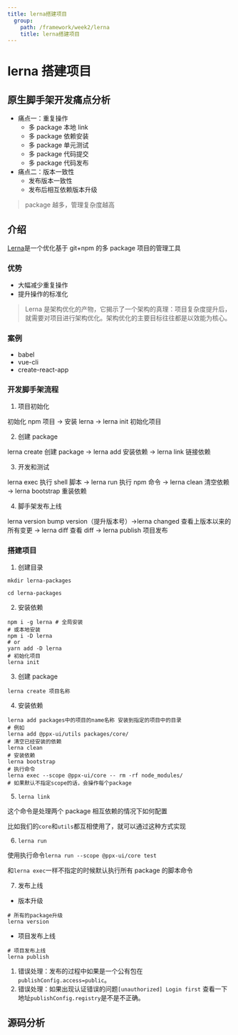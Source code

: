 ```yaml
---
title: lerna搭建项目
  group:
    path: /framework/week2/lerna
    title: lerna搭建项目
---
```


# lerna 搭建项目

## 原生脚手架开发痛点分析

- 痛点一：重复操作
  - 多 package 本地 link
  - 多 package 依赖安装
  - 多 package 单元测试
  - 多 package 代码提交
  - 多 package 代码发布
- 痛点二：版本一致性
  - 发布版本一致性
  - 发布后相互依赖版本升级

> package 越多，管理复杂度越高

## 介绍

[Lerna](https://lerna.js.org)是一个优化基于 git+npm 的多 package 项目的管理工具

### 优势

- 大幅减少重复操作
- 提升操作的标准化

> Lerna 是架构优化的产物，它揭示了一个架构的真理：项目复杂度提升后，就需要对项目进行架构优化。架构优化的主要目标往往都是以效能为核心。

### 案例

- babel
- vue-cli
- create-react-app

### 开发脚手架流程

1. 项目初始化

初始化 npm 项目 -> 安装 lerna -> lerna init 初始化项目

2. 创建 package

lerna create 创建 package -> lerna add 安装依赖 -> lerna link 链接依赖

3. 开发和测试

lerna exec 执行 shell 脚本 -> lerna run 执行 npm 命令 -> lerna clean 清空依赖 -> lerna bootstrap 重装依赖

4. 脚手架发布上线

lerna version bump version（提升版本号）->lerna changed 查看上版本以来的所有变更 -> lerna diff 查看 diff -> lerna publish 项目发布

### 搭建项目

1. 创建目录

```shell
mkdir lerna-packages

cd lerna-packages
```

2. 安装依赖

```shell
npm i -g lerna # 全局安装
# 或本地安装
npm i -D lerna
# or
yarn add -D lerna
# 初始化项目
lerna init
```

3. 创建 package

```shell
lerna create 项目名称
```

4. 安装依赖

```shell
lerna add packages中的项目的name名称 安装到指定的项目中的目录
# 例如
lerna add @ppx-ui/utils packages/core/
# 清空已经安装的依赖
lerna clean
# 安装依赖
lerna bootstrap
# 执行命令
lerna exec --scope @ppx-ui/core -- rm -rf node_modules/
# 如果默认不指定scope的话，会操作每个package
```

5. `lerna link`

这个命令是处理两个 package 相互依赖的情况下如何配置

比如我们的`core`和`utils`都互相使用了，就可以通过这种方式实现

6. `lerna run`

使用执行命令`lerna run --scope @ppx-ui/core test`

和`lerna exec`一样不指定的时候默认执行所有 package 的脚本命令

7. 发布上线

- 版本升级

```shell
# 所有的package升级
lerna version
```

- 项目发布上线

```shell
# 项目发布上线
lerna publish
```

1. 错误处理：发布的过程中如果是一个公有包在`publishConfig.access=public`。
2. 错误处理：如果出现认证错误的问题`[unauthorized] Login first` 查看一下地址`publishConfig.registry`是不是不正确。

## 源码分析
